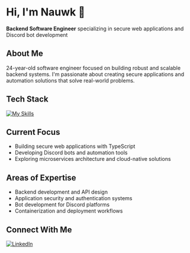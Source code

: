 # Hi, I'm Nauwk 👋

**Backend Software Engineer** specializing in secure web applications and Discord bot development

## About Me

24-year-old software engineer focused on building robust and scalable backend systems. I'm passionate about creating secure applications and automation solutions that solve real-world problems.

## Tech Stack

[![My Skills](https://skillicons.dev/icons?i=ts,js,java,cs,nextjs,react,angular,spring,nodejs,dotnet,postgres,mongodb,mariadb,docker,aws,cloudflare,github,gitlab,linux,photoshop,rider,jquery,jenkins,npm,stackoverflow&theme=dark)](https://skillicons.dev)

## Current Focus

- Building secure web applications with TypeScript
- Developing Discord bots and automation tools
- Exploring microservices architecture and cloud-native solutions

## Areas of Expertise

- Backend development and API design
- Application security and authentication systems
- Bot development for Discord platforms
- Containerization and deployment workflows

## Connect With Me

[![LinkedIn](https://img.shields.io/badge/-LinkedIn-0A66C2?style=flat-square&logo=linkedin&logoColor=white)](https://www.linkedin.com/in/alexandremxthieu/)